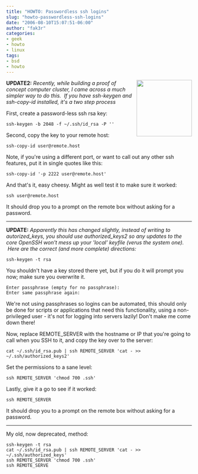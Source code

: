 ```yaml
---
title: "HOWTO: Passwordless ssh logins"
slug: "howto-passwordless-ssh-logins"
date: "2006-08-10T15:07:51-06:00"
author: "fak3r"
categories:
- geek
- howto
- linux
tags:
- bsd
- howto
---
```


<img width="150" height="153" align="right" src="/2006/openssh.png" border="0"> **UPDATE2:** _Recently, while building a proof of concept computer cluster, I came across a much simpler way to do this.  If you have ssh-keygen and ssh-copy-id installed, it's a two step process_

First, create a password-less ssh rsa key:

    ssh-keygen -b 2048 -f ~/.ssh/id_rsa -P ''

Second, copy the key to your remote host:

    ssh-copy-id user@remote.host

Note, if you're using a different port, or want to call out any other ssh features, put it in single quotes like this:

    ssh-copy-id '-p 2222 user@remote.host'

And that's it, easy cheesy. Might as well test it to make sure it worked:

    ssh user@remote.host

It should drop you to a prompt on the remote box without asking for a password.

* * *

**UPDATE:** _Apparently this has changed slightly, instead of writing to autorized_keys, you should use authorized_keys2 so any updates to the core OpenSSH won't mess up your 'local' keyfile (verus the system one).  Here are the correct (and more complete) directions:_


    ssh-keygen -t rsa

You shouldn't have a key stored there yet, but if you do it will prompt you now; make sure you overwrite it.

    Enter passphrase (empty for no passphrase): 
    Enter same passphrase again: 


We're not using passphrases so logins can be automated, this should only be done for scripts or applications that need this functionality, using a non-privileged user - it's not for logging into servers lazily! Don't make me come down there!

Now, replace REMOTE_SERVER with the hostname or IP that you're going to call when you SSH to it, and copy the key over to the server:

    cat ~/.ssh/id_rsa.pub | ssh REMOTE_SERVER 'cat - >> ~/.ssh/authorized_keys2'

Set the permissions to a sane level:

    ssh REMOTE_SERVER 'chmod 700 .ssh'

Lastly, give it a go to see if it worked:

    ssh REMOTE_SERVER

It should drop you to a prompt on the remote box without asking for a password.

* * *

My old, now deprecated, method:

    ssh-keygen -t rsa
    cat ~/.ssh/id_rsa.pub | ssh REMOTE_SERVER 'cat - >> ~/.ssh/authorized_keys'
    ssh REMOTE_SERVER 'chmod 700 .ssh'
    ssh REMOTE_SERVE
